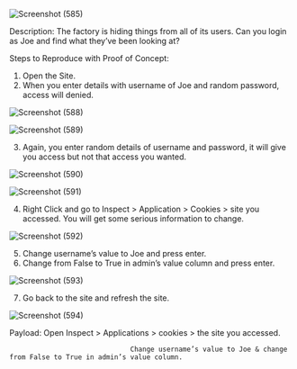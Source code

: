 ![Screenshot (585)](https://user-images.githubusercontent.com/86824260/126042716-08cbd0e3-cd6d-44b5-9d67-024070cfacbe.png)

Description: The factory is hiding things from all of its users. Can you login as Joe and find what they’ve been looking at? 

Steps to Reproduce with Proof of Concept: 
1)	Open the Site.
2)	When you enter details with username of Joe and random password, access will denied.
 
![Screenshot (588)](https://user-images.githubusercontent.com/86824260/126042717-9a154d7c-653e-4cf0-8476-0433487c0066.png)

![Screenshot (589)](https://user-images.githubusercontent.com/86824260/126042739-1e1594b3-b8e9-467a-b935-d89b380372b6.png)

3)	Again, you enter random details of username and password, it will give you access but not that access you wanted.
 
 ![Screenshot (590)](https://user-images.githubusercontent.com/86824260/126042743-2d030d5f-3b38-45b0-b01d-6069e70ceb01.png)

 ![Screenshot (591)](https://user-images.githubusercontent.com/86824260/126042747-27dcec4e-4855-4949-8759-e0f7296b97c2.png)

4)	Right Click and go to Inspect > Application > Cookies > site you accessed. You will get some serious information to change. 
 
 ![Screenshot (592)](https://user-images.githubusercontent.com/86824260/126042749-1ec280ff-40cb-477d-90b8-ecc3352dfeb7.png)

5)	Change username’s value to Joe and press enter.
6)	Change from False to True in admin’s value column and press enter.
 
![Screenshot (593)](https://user-images.githubusercontent.com/86824260/126042751-50c0b193-121c-4432-b496-3aa2a4bdc8b3.png)

7)	Go back to the site and refresh the site.
 
 ![Screenshot (594)](https://user-images.githubusercontent.com/86824260/126042803-dcc3cc5c-814d-46f2-8327-45e2e0474b40.png)

Payload: Open Inspect > Applications > cookies > the site you accessed.     
                                  
                                  Change username’s value to Joe & change from False to True in admin’s value column.
